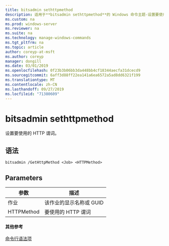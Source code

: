 ```yaml
---
title: bitsadmin sethttpmethod
description: 适用于**bitsadmin sethttpmethod**的 Windows 命令主题-设置要使用的 HTTP 谓词。
ms.custom: na
ms.prod: windows-server
ms.reviewer: na
ms.suite: na
ms.technology: manage-windows-commands
ms.tgt_pltfrm: na
ms.topic: article
author: coreyp-at-msft
ms.author: coreyp
manager: dongill
ms.date: 03/01/2019
ms.openlocfilehash: 0f23b3b06bb3da448bb4cf18344aecfa31dcecd9
ms.sourcegitcommit: 6aff3d88ff22ea141a6ea6572a5ad8dd6321f199
ms.translationtype: MT
ms.contentlocale: zh-CN
ms.lasthandoff: 09/27/2019
ms.locfileid: "71380609"
---
```

# <a name="bitsadmin-sethttpmethod"></a>bitsadmin sethttpmethod

设置要使用的 HTTP 谓词。

## <a name="syntax"></a>语法

```
bitsadmin /GetHttpMethod <Job> <HTTPMethod>
```

## <a name="parameters"></a>Parameters

|参数|描述|
|---------|-----------|
|作业|该作业的显示名称或 GUID|
|HTTPMethod|要使用的 HTTP 谓词|

#### <a name="additional-references"></a>其他参考

[命令行语法项](command-line-syntax-key.md)